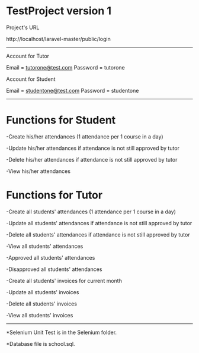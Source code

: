 TestProject version 1
=======================

Project's URL

http://localhost/laravel-master/public/login

--------------------------------------------------------

Account for Tutor

Email = tutorone@test.com
Password = tutorone

Account for Student

Email = studentone@test.com
Password = studentone

--------------------------------------------------------


Functions for Student
======================

-Create his/her attendances (1 attendance per 1 course in a day)

-Update his/her attendances if attendance is not still approved by tutor

-Delete his/her attendances if attendance is not still approved by tutor

-View his/her attendances


Functions for Tutor
======================

-Create all students' attendances (1 attendance per 1 course in a day)

-Update all students' attendances if attendance is not still approved by tutor

-Delete all students' attendances if attendance is not still approved by tutor

-View all students' attendances

-Approved all students' attendances

-Disapproved all students' attendances

-Create all students' invoices for current month

-Update all students' invoices

-Delete all students' invoices

-View all students' invoices 

-----------------------------------------------------------

*Selenium Unit Test is in the Selenium folder.

*Database file is school.sql.